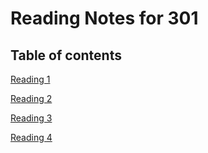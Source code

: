# Reading Notes for 301 #

## Table of contents ##

[Reading 1](https://mehtab228.github.io/reading-notes/reading1-301)

[Reading 2](https://mehtab228.github.io/reading-notes/reading2-301)

[Reading 3](https://mehtab228.github.io/reading-notes/reading3-301)

[Reading 4](https://mehtab228.github.io/reading-notes/reading4-301)